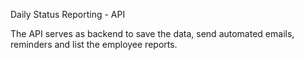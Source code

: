 Daily Status Reporting - API

The API serves as backend to save the data, send automated emails, reminders and list the employee reports.

